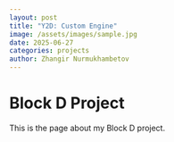 ```yaml
---
layout: post
title: "Y2D: Custom Engine"
image: /assets/images/sample.jpg
date: 2025-06-27
categories: projects
author: Zhangir Nurmukhambetov
---
```


# Block D Project

This is the page about my Block D project.